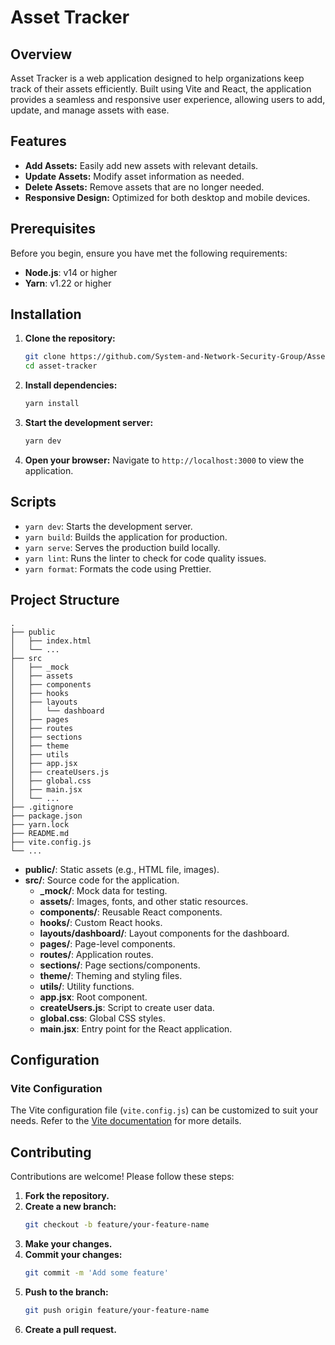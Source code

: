 # Asset Tracker

## Overview

Asset Tracker is a web application designed to help organizations keep track of their assets efficiently. Built using Vite and React, the application provides a seamless and responsive user experience, allowing users to add, update, and manage assets with ease.

## Features

- **Add Assets:** Easily add new assets with relevant details.
- **Update Assets:** Modify asset information as needed.
- **Delete Assets:** Remove assets that are no longer needed.
- **Responsive Design:** Optimized for both desktop and mobile devices.

## Prerequisites

Before you begin, ensure you have met the following requirements:

- **Node.js**: v14 or higher
- **Yarn**: v1.22 or higher

## Installation

1. **Clone the repository:**
   ```sh
   git clone https://github.com/System-and-Network-Security-Group/Asset-tracker.git
   cd asset-tracker
   ```

2. **Install dependencies:**
   ```sh
   yarn install
   ```

3. **Start the development server:**
   ```sh
   yarn dev
   ```

4. **Open your browser:**
   Navigate to `http://localhost:3000` to view the application.

## Scripts

- `yarn dev`: Starts the development server.
- `yarn build`: Builds the application for production.
- `yarn serve`: Serves the production build locally.
- `yarn lint`: Runs the linter to check for code quality issues.
- `yarn format`: Formats the code using Prettier.

## Project Structure

```
.
├── public
│   ├── index.html
│   └── ...
├── src
│   ├── _mock
│   ├── assets
│   ├── components
│   ├── hooks
│   ├── layouts
│   │   └── dashboard
│   ├── pages
│   ├── routes
│   ├── sections
│   ├── theme
│   ├── utils
│   ├── app.jsx
│   ├── createUsers.js
│   ├── global.css
│   ├── main.jsx
│   └── ...
├── .gitignore
├── package.json
├── yarn.lock
├── README.md
├── vite.config.js
└── ...
```

- **public/**: Static assets (e.g., HTML file, images).
- **src/**: Source code for the application.
  - **_mock/**: Mock data for testing.
  - **assets/**: Images, fonts, and other static resources.
  - **components/**: Reusable React components.
  - **hooks/**: Custom React hooks.
  - **layouts/dashboard/**: Layout components for the dashboard.
  - **pages/**: Page-level components.
  - **routes/**: Application routes.
  - **sections/**: Page sections/components.
  - **theme/**: Theming and styling files.
  - **utils/**: Utility functions.
  - **app.jsx**: Root component.
  - **createUsers.js**: Script to create user data.
  - **global.css**: Global CSS styles.
  - **main.jsx**: Entry point for the React application.

## Configuration

### Vite Configuration

The Vite configuration file (`vite.config.js`) can be customized to suit your needs. Refer to the [Vite documentation](https://vitejs.dev/config/) for more details.

## Contributing

Contributions are welcome! Please follow these steps:

1. **Fork the repository.**
2. **Create a new branch:**
   ```sh
   git checkout -b feature/your-feature-name
   ```
3. **Make your changes.**
4. **Commit your changes:**
   ```sh
   git commit -m 'Add some feature'
   ```
5. **Push to the branch:**
   ```sh
   git push origin feature/your-feature-name
   ```
6. **Create a pull request.**

